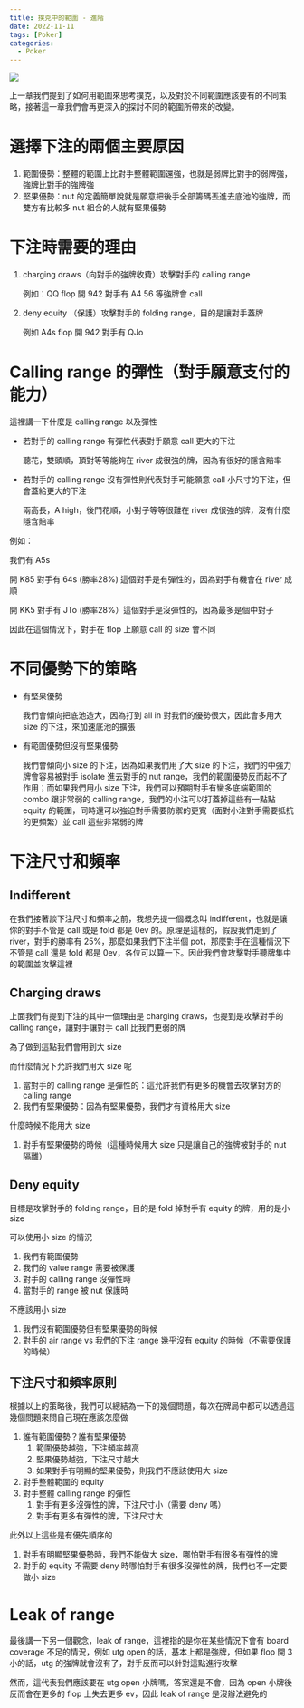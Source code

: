```yaml
---
title: 撲克中的範圍 - 進階
date: 2022-11-11
tags: [Poker]
categories:
  - Poker
---
```


![](https://www.history.com/.image/t_share/MTU3ODc4NjAyOTg2MzAwNzQ1/ask-history-where-did-poker-originate-2.jpg)

<!-- more -->

上一章我們提到了如何用範圍來思考撲克，以及對於不同範圍應該要有的不同策略，接著這一章我們會再更深入的探討不同的範圍所帶來的改變。

# 選擇下注的兩個主要原因

1. 範圍優勢：整體的範圍上比對手整體範圍還強，也就是弱牌比對手的弱牌強，強牌比對手的強牌強
2. 堅果優勢：nut 的定義簡單說就是願意把後手全部籌碼丟進去底池的強牌，而雙方有比較多 nut 組合的人就有堅果優勢

# 下注時需要的理由

1. charging draws（向對手的強牌收費）攻擊對手的 calling range
    
    例如：QQ flop 開 942 對手有 A4 56 等強牌會 call 
    
2. deny equity （保護）攻擊對手的 folding range，目的是讓對手蓋牌
    
    例如 A4s flop 開 942 對手有 QJo
    

# Calling range 的彈性（對手願意支付的能力）

這裡講一下什麼是 calling range 以及彈性

- 若對手的 calling range 有彈性代表對手願意 call 更大的下注
    
    聽花，雙頭順，頂對等等能夠在 river 成很強的牌，因為有很好的隱含賠率
    
- 若對手的 calling range 沒有彈性則代表對手可能願意 call 小尺寸的下注，但會蓋給更大的下注
    
    兩高長，A high，後門花順，小對子等等很難在 river 成很強的牌，沒有什麼隱含賠率
    

例如：

我們有 A5s

開 K85 對手有 64s (勝率28%) 這個對手是有彈性的，因為對手有機會在 river 成順

開 KK5 對手有 JTo (勝率28%）這個對手是沒彈性的，因為最多是個中對子

因此在這個情況下，對手在 flop 上願意 call 的 size 會不同

# 不同優勢下的策略

- 有堅果優勢
    
    我們會傾向把底池造大，因為打到 all in 對我們的優勢很大，因此會多用大 size 的下注，來加速底池的擴張
    
- 有範圍優勢但沒有堅果優勢
    
    我們會傾向小 size 的下注，因為如果我們用了大 size 的下注，我們的中強力牌會容易被對手 isolate 進去對手的 nut range，我們的範圍優勢反而起不了作用；而如果我們用小 size 下注，我們可以預期對手有蠻多底端範圍的 combo 跟非常弱的 calling range，我們的小注可以打蓋掉這些有一點點 equity 的範圍，同時還可以強迫對手需要防禦的更寬（面對小注對手需要抵抗的更頻繁）並 call 這些非常弱的牌
    

# 下注尺寸和頻率

## Indifferent

在我們接著談下注尺寸和頻率之前，我想先提一個概念叫 indifferent，也就是讓你的對手不管是 call 或是 fold 都是 0ev 的。原理是這樣的，假設我們走到了 river，對手的勝率有 25%，那麼如果我們下注半個 pot，那麼對手在這種情況下不管是 call 還是 fold 都是 0ev，各位可以算一下。因此我們會攻擊對手聽牌集中的範圍並攻擊這裡

## Charging draws

上面我們有提到下注的其中一個理由是 charging draws，也提到是攻擊對手的 calling range，讓對手讓對手 call 比我們更弱的牌

為了做到這點我們會用到大 size

而什麼情況下允許我們用大 size 呢

1. 當對手的 calling range 是彈性的：這允許我們有更多的機會去攻擊對方的 calling range
2. 我們有堅果優勢：因為有堅果優勢，我們才有資格用大 size

什麼時候不能用大 size

1. 對手有堅果優勢的時候（這種時候用大 size 只是讓自己的強牌被對手的 nut 隔離）

## Deny equity

目標是攻擊對手的 folding range，目的是 fold 掉對手有 equity 的牌，用的是小 size

可以使用小 size 的情況

1. 我們有範圍優勢
2. 我們的 value range 需要被保護
3. 對手的 calling range 沒彈性時
4. 當對手的 range 被 nut 保護時

不應該用小 size

1. 我們沒有範圍優勢但有堅果優勢的時候
2. 對手的 air range vs 我們的下注 range 幾乎沒有 equity 的時候（不需要保護的時候）

## 下注尺寸和頻率原則

根據以上的策略後，我們可以總結為一下的幾個問題，每次在牌局中都可以透過這幾個問題來問自己現在應該怎麼做

1. 誰有範圍優勢？誰有堅果優勢
    1. 範圍優勢越強，下注頻率越高
    2. 堅果優勢越強，下注尺寸越大
    3. 如果對手有明顯的堅果優勢，則我們不應該使用大 size
2. 對手整體範圍的 equity
3. 對手整體 calling range 的彈性
    1. 對手有更多沒彈性的牌，下注尺寸小（需要 deny 嗎）
    2. 對手有更多有彈性的牌，下注尺寸大

此外以上這些是有優先順序的

1. 對手有明顯堅果優勢時，我們不能做大 size，哪怕對手有很多有彈性的牌
2. 對手的 equity 不需要 deny 時哪怕對手有很多沒彈性的牌，我們也不一定要做小 size

# Leak of range

最後講一下另一個觀念，leak of range，這裡指的是你在某些情況下會有 board coverage 不足的情況，例如 utg open 的話，基本上都是強牌，但如果 flop 開 3 小的話，utg 的強牌就會沒有了，對手反而可以針對這點進行攻擊

然而，這代表我們應該要在 utg open 小牌嗎，答案還是不會，因為 open 小牌後反而會在更多的 flop 上失去更多 ev，因此 leak of range 是沒辦法避免的
